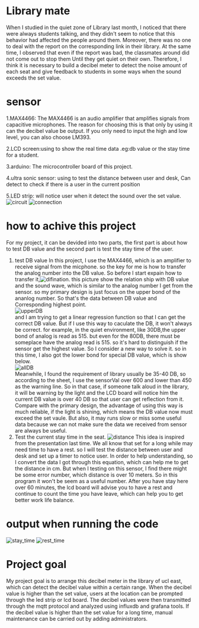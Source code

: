# Library mate
When I studied in the quiet zone of Library last month, I noticed that there were always students talking, and they didn't seem to notice that this behavior had affected the people around them.
Moreover, there was no one to deal with the report on the corresponding link in their library. At the same time, I observed that even if the report was bad, the classmates around did not come out to stop them
Until they get quiet on their own. Therefore, I think it is necessary to build a decibel meter to detect the noise amount of each seat and give feedback to students in some ways when the sound exceeds the set value.

# sensor
1.MAX4466: The MAX4466 is an audio amplifier that amplifies signals from capacitive microphones. The reason for choosing this is that only by using it can the decibel value be output. If you only need to input the high and low level, you can also choose LM393.

2.LCD screen:using to show the real time data .eg:db value or the stay time for a student.

3.arduino: The microcontroller board of this project.

4.ultra sonic sensor: using to test the distance between user and desk, Can detect to check if there is a user in the current position

5.LED strip: will notice user when it detect the sound over the set value.
![circuit](./image/circuit.jpg)
![connection](./image/detail.jpg)

# how to achive this project
For my project, it can be devided into two parts, the first part is about how to test DB value and the second part is test the stay time of the user.

1. test DB value
In this project, I use the MAX4466, which is an amplifier to receive signal from the micphone. so the key for me is how to transfer the analog number into the DB value. So before I start expain how to transfer it,![difination](./image/DBwave.png).  this picture show the relation ship with DB value and the sound wave, which is similar to the analog number I get from the sensor. so my primary design is just focus on the upper bond of the ananlog number.  So that's the data between DB value and Corresponding highest point.  
![upperDB](./image/upperdb.png)  
and  I am trying to get a linear regression function so that I can get the correct DB value. But if I use this way to caculate the DB, it won't always be correct. for example, in the quiet environment, like 30DB,the upper bond of analog is read as 515. but even for the 80DB, there must be someplace have the analog read is 515. so it's hard to distinguish if the sensor get the highest value. So I consider a new way to solve it. so in this time, I also got the lower bond for special DB value, which is show below.  
![allDB](./image/wholeDB.png)   
Meanwhile, I found the requirement of library usually be 35-40 DB,  so according to the sheet,  I use the sensorVal over 600 and lower than 450 as the warning line. So in that case, if someone talk aloud in the library, it will be warning by the light and the LCD board will notice him the current DB value is over 40 DB so that user can get reflection from it. Compare with the primary design, the advantage of using this way is much reliable, if the light is shining, which means the DB value now must exceed the set vaule. But also, it may runs slow or miss some useful data because we can not make sure the data we received from sensor are always be useful.
2. Test the current stay time in the seat.
![distance](./image/distance.png) 
This idea is inspired from the presentation last time.  We all know that set for a long while may need time to have a rest. so I will test the distance between user and desk and set up a timer to notice user. In order to help understanding, so I convert the data I got through this equation, which can help me to get the distance in cm. But when I testing on this sensor, I find there might be some error number, which distance is over 10 meters. So in this program it won't be seem as a useful number. After you have stay here over 60 minutes, the lcd board will advise you to have a rest and continue to count the time you have leave, which can help you to get better work life balance.


# output when running the code
![stay_time](./image/staytime.jpg)
![rest_time](./image/resttime.jpg)


# Project goal
My project goal is to arrange this decibel meter in the library of ucl east, which can detect the decibel value within a certain range. When the decibel value is higher than the set value, users at the location can be prompted through the led strip or lcd board.
The decibel values were then transmitted through the mqtt protocol and analyzed using influxdb and grafana tools. If the decibel value is higher than the set value for a long time, manual maintenance can be carried out by adding administrators.






